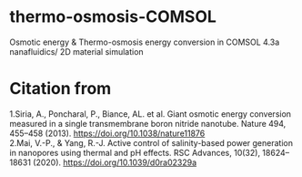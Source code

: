 # thermo-osmosis-COMSOL
Osmotic energy & Thermo-osmosis energy conversion in COMSOL 4.3a  
nanafluidics/ 2D material simulation

# Citation from
1.Siria, A., Poncharal, P., Biance, AL. et al. Giant osmotic energy conversion measured in a single transmembrane boron nitride nanotube. Nature 494, 455–458 (2013). https://doi.org/10.1038/nature11876  
2.Mai, V.-P., & Yang, R.-J. Active control of salinity-based power generation in nanopores using thermal and pH effects. RSC Advances, 10(32), 18624–18631 (2020). https://doi.org/10.1039/d0ra02329a

‌
